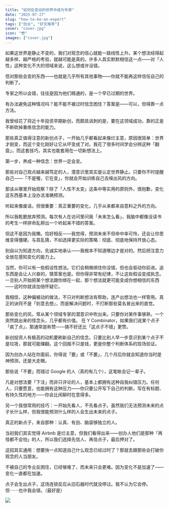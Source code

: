 ```yaml
---
title: "如何在变动的世界中成为专家"
date: "2025-07-27"
slug: "how-to-be-an-expert"
tags: ["创业", "好文推荐"]
cover: "cover.jpg"
icon: "😎"
images: ["cover.jpg"]
---
```

如果这世界是静止不变的，我们对观念的信心就能一路线性上升。某个想法经得起越多样、越严格的考验，就越可能是真的。许多人其实默默相信这一点——对「人性」这种变化不大的领域来说，这么想或许没错。



但对那些会变的东西——也就是几乎所有其他事物——你就不能再这样信任自己的判断了。



专家之所以会错，往往是因为他们精通的，是一个早已过期的世界。



有办法避免这种情况吗？能不能不被过时信念困住？答案是——可以，但得靠一点方法。



我曾经花了将近十年投资早期新创，而颇具讽刺的是，要在这领域成功，靠的正是不断砍掉重练信念的能力。



那些真正值得注意的新创点子，一开始几乎都看起来像烂主意，原因很简单：世界才刚变，而这个变化刚好让它从坏变成了对。我花了很多时间学会分辨这种「翻盘」，而这套技巧，其实也能套用在一切新想法上。



第一步，养成一种信念：世界一定会变。



那些对自己观点越来越笃定的人，潜意识里其实是认定世界静止。只要你不时提醒自己——「不是喔，它在变」，你就会开始训练自己去嗅出风的方向。



那该从哪里开始观察？除了「人性不太变」这条中等实用的原则外，很抱歉，变化这东西基本上没办法准确预测。



听起来像废话，但很重要：真正重要的变化，几乎从来都来自意料之外的方向。



所以我乾脆放弃预测。每次有人在访问里问我「未来怎么看」，我脑中都像没读书的考生一样拼命乱掰出一个听起来不错的答案。



但这不是因为我懒。恰好相反——我觉得，预测未来不但命中率可怜，还会让你思维变得僵硬。与其乱猜，不如选择更实际的策略：彻底、彻底地保持开放心态。



别自以为知道方向，先诚实地承认——我根本不知道哪边才是对的。然后把注意力全放在感知变化的能力上。



当然，你可以有一些假设性想法。它们会稍微绑住你没错，但也会驱动你前进。追东西是会让人兴奋的，猜答案也是。但你得非常有纪律，不让这些假设变成执念。
一旦别人开始把某个想法跟你绑在一起，那个想法就更可能变成你想相信的东西——这时你就该加倍怀疑它。



我相信，这种偏被动的做法，不只对判断想法有帮助，连产出想法也一样管用。真正的诀窍不是「刻意去想」，而是解决问题时，不打断那些莫名冒出来的直觉。



那些变化的风，常从某个领域专家的潜意识中吹出来。只要你对某件事够熟，一个突然跳出来的怪念头，几乎都有价值。
在 Y Combinator，如果我们说某个点子「疯了点」，那通常是称赞——搞不好还比「这点子不错」更赞。



新创投资人有极高的动机要刷新自己的信念。只要比别人早一步意识到某个点子不是垃圾，那就可能赚翻。这个回报不只是钱，更是你整个判断体系的现场验证。



因为创办人站在你面前，你得说「要」或「不要」，几个月后你就会知道你当时是神预测，还是大走眼。



那些说「不要」而错过 Google 的人（真的有几个），这笔帐会记一辈子。



凡是对想法要「下注」而非只评论的人，基本上都拥有这种自我纠错压力。任何人，只要愿意，也能拥有这种压力——你只要公开写下自己的判断。写在有标题、有持久性的地方——你会比闲聊时在意得多。



另一个我很常用的技巧：一开始先看人，不先看点子。虽然我们无法预测未来的点子长什么样，但我很能预测什么样的人会生出未来的点子。



真正的新点子，来自那种：认真、有劲、脑袋够独立的人。



当初我们其实觉得 Airbnb 是烂主意，但我们看得出来——创办人他们是那种「再怪都不会怕」的人，所以我们选择先信人、再信点子，最后押对了。



这招其实通用：想要快一点知道自己什么观念已经过时了？那就去跟那些会打破你观念的人当朋友。



不被自己的专业反困住，已经够难了，而未来只会更难。因为变化不是加速了——变化一直都在加速。



点子会生出点子，这场连锁反应从旧石器时代就没停过。我不认为它会停。
但⋯⋯也许我会错。（最好是）




![](https://prod-files-secure.s3.us-west-2.amazonaws.com/112d0858-5090-4d34-a606-b75eb8d65fd2/46476355-9cf3-4e99-9b7a-3531bc426380/1000202064.png?X-Amz-Algorithm=AWS4-HMAC-SHA256&X-Amz-Content-Sha256=UNSIGNED-PAYLOAD&X-Amz-Credential=ASIAZI2LB466X7DUBDOJ%2F20251006%2Fus-west-2%2Fs3%2Faws4_request&X-Amz-Date=20251006T194301Z&X-Amz-Expires=3600&X-Amz-Security-Token=IQoJb3JpZ2luX2VjEPz%2F%2F%2F%2F%2F%2F%2F%2F%2F%2FwEaCXVzLXdlc3QtMiJGMEQCIEwnIF8zt69ngdKx4sHlmRD4hdcYjiAnRBzjXaANIk%2F9AiBe13HkLJnqUUEYDGYfQxXsKaDwO4hCFIIdPz4IEcVY6iqIBAiU%2F%2F%2F%2F%2F%2F%2F%2F%2F%2F8BEAAaDDYzNzQyMzE4MzgwNSIM6%2Bol6JFqE0nx9EBDKtwDNRRcn3hFK8aIkjdyU8FRDpmwsDLJm9BPxbFJ7uP36yRe7oMveOSTr6YJdWupSH%2FckrZOUWT61hHIfOvPhmxz5%2FKmCNZHWq9an%2FT9e%2BAYKJwhbmUPssqlGmfMKg4IXA147Z%2BlbUOqdhCHEAKtCwYxnhOiaSyCIVgz559Mz9FrzmMZGiH9DU2QsbV56mf4EcCFyjQhF2VJMTwBay2vpkhj4Tr2mBuec6GEf62L9lYtMvVAyNLZAWcgtYjJHprlN8WqqSc8WRvh4Oly03QjC8UB4SxzpFMMN2LRGZEav5wqzaXsXQ5UP5HET98aisont80xu8yvmknMxdLpzNK%2FfENCPvlpNxUuP1N1MGncWQGAaC%2B%2BusGt%2F%2FzkY%2FbI0sSeiehtXNRfegq5jRRIpwK5d3UYHdZO7J5wCQWHGBxtA6jKVhuxdXsm4W1ppE1EBkUtoWZq%2B4XHjJmKesruK3Foxf%2FjILtA5MvK8t8s664MYhSOFNOCD0k7VKGbi9Ywmn0cQEKR8K1cf97Rd9ivkf1XouZTNw3TfRfIzIXTQsyEleBYjpmxud4PWLY3gE1uZOJddShX8I5nHRpfVgqeWWxCbNz6vkcUCyQUc%2BAuJDwwHg4DFapSMc4BRz1XDmBIiUYw4quQxwY6pgH%2Fx%2F9V72ysZfHiy%2B0U6Ma6RUHOF%2BYRVuKteFZ4MlhVozf3d1SapfXugJV0iZOVSNBrWmCX7CGeRJgy6dmy%2BcxhrxqJCbidZrSilXNNNq4QbxaFA7gCGDLqXsfvO5WpAjVtGcdH23TWUNIYxBCcSfKj786jWAncWoGpY9iX%2BYbh5ntRvwhtkMwr%2BUaP07IrqOBP7fljlJSpv3Ify0eAcRVhhDdaQ82q&X-Amz-Signature=f92ce1244eaa17af51b720c5049a93d6d90629ea6a3bd36ceb59436a44e2f433&X-Amz-SignedHeaders=host&x-amz-checksum-mode=ENABLED&x-id=GetObject)

